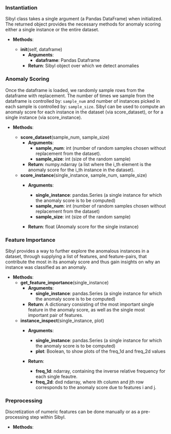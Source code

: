 ### Instantiation

Sibyl class takes a single argument (a Pandas DataFrame) when initialized.  The returned object provides the necessary methods for anomaly scoring either a single instance or the entire dataset.

- __Methods__:

    - __init__(self, dataframe)
        - __Arguments__:
            - __dataframe__: Pandas Dataframe
        - __Return__: Sibyl object over which we detect anomalies

### Anomaly Scoring
Once the dataframe is loaded, we randomly sample rows from the dataframe with replacement. The number of times we sample from the dataframe is controlled by: `sample_num` and number of instances picked in each sample is controlled by: `sample_size`. Sibyl can be used to compute an anomaly score for each instance in the dataset (via score_dataset), or for a single instance (via score_instance).

- __Methods__:

    - __score_dataset__(sample_num, sample_size)
        - __Arguments__:
            - __sample_num__: int (number of random samples chosen without replacement from the dataset).
            - __sample_size__: int (size of the random sample)
        - __Return__: numpy.ndarray (a list where the i_th element is the anomaly score for the i_th instance in the dataset).
    - __score_instance__(single_instance, sample_num, sample_size)
        - __Arguments__:

            - __single_instance__: pandas.Series (a single instance for which the anomaly score is to be computed)
            - __sample_num__: int (number of random samples chosen without replacement from the dataset)
            - __sample_size__: int (size of the random sample)
        - __Return__: float (Anomaly score for the single instance)

### Feature Importance

Sibyl provides a way to further explore the anomalous instances in a dataset, through supplying a list of features, and feature-pairs, that contribute the most in its anomaly score and thus gain insights on why an instance was classified as an anomaly.

- __Methods__:
    - __get_feature_importance__(single_instance)
        - __Arguments__:
            - __single_instance__: pandas.Series (a single instance for which the anomaly score is to be computed)
        - __Return__: A dictionary consisting of the most important single feature in the anomaly score, as well as the single most important pair of features.
    - __instance_inspect__(single_instance, plot)
        - __Arguments__:
            - __single_instance__: pandas.Series (a single instance for which the anomaly score is to be computed)
            - __plot__: Boolean, to show plots of the freq_1d and freq_2d values
        - __Return__:
    
            - __freq_1d__: ndarray, containing the inverse relative frequency for each single feautre.
            - __freq_2d__: dxd ndarray, where ith column and jth row corresponds to the anomaly score due to features i and j.

### Preprocessing

Discretization of numeric features can be done manually or as a pre-processing step within Sibyl.

- __Methods__:
